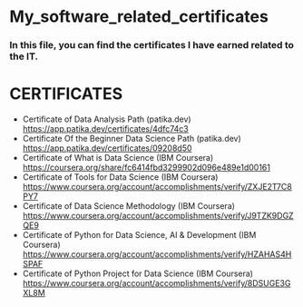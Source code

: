 # My_software_related_certificates
### In this file, you can find the certificates I have earned related to the IT.
# CERTIFICATES
- Certificate of Data Analysis Path (patika.dev)
https://app.patika.dev/certificates/4dfc74c3
- Certificate Of the Beginner Data Science Path (patika.dev)
https://app.patika.dev/certificates/09208d50
- Certificate of What is Data Science (IBM Coursera)
https://coursera.org/share/fc6414fbd3299902d096e489e1d00161
- Certificate of Tools for Data Science (IBM Coursera)
https://www.coursera.org/account/accomplishments/verify/ZXJE2T7C8PY7
- Certificate of Data Science Methodology (IBM Coursera)
https://www.coursera.org/account/accomplishments/verify/J9TZK9DGZQE9
- Certificate of Python for Data Science, AI & Development (IBM Coursera)
https://www.coursera.org/account/accomplishments/verify/HZAHAS4HSPAF
- Certificate of Python Project for Data Science (IBM Coursera)
https://www.coursera.org/account/accomplishments/verify/8DSUGE3GXL8M
